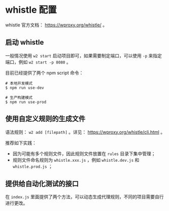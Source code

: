 # whistle 配置

whistle 官方文档： https://wproxy.org/whistle/ 。

## 启动 whistle

一般情况使用 `w2 start` 启动项目即可，如果需要制定端口，可以使用 `-p` 来指定端口，例如 `w2 start -p 8080` 。

目前已经提供了两个 npm script 命令：

``` 
# 本地开发模式
$ npm run use-dev

# 生产构建模式
$ npm run use-prod
```


## 使用自定义规则的生成文件

语法规则： `w2 add [filepath]` 。详见： https://wproxy.org/whistle/cli.html 。

推荐如下实践：

- 因为可能有多个规则文件，因此规则文件放置在 `rules` 目录下集中管理；
- 规则文件命名规则为 `whistle.xxx.js` ，例如 `whistle.dev.js` 和 `whistle.prod.js` ； 


## 提供给自动化测试的接口

在 `index.js` 里面提供了两个方法，可以动态生成代理规则，不同的项目需要自行进行更改。
